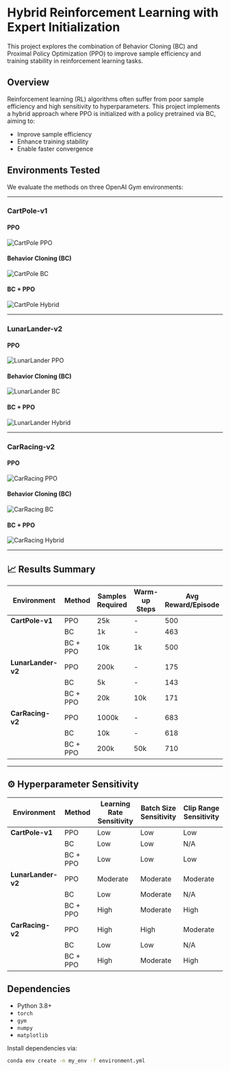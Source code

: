 # Hybrid Reinforcement Learning with Expert Initialization

This project explores the combination of Behavior Cloning (BC) and Proximal Policy Optimization (PPO) to improve sample efficiency and training stability in reinforcement learning tasks.

## Overview

Reinforcement learning (RL) algorithms often suffer from poor sample efficiency and high sensitivity to hyperparameters. This project implements a hybrid approach where PPO is initialized with a policy pretrained via BC, aiming to:

- Improve sample efficiency
- Enhance training stability
- Enable faster convergence

## Environments Tested

We evaluate the methods on three OpenAI Gym environments:

---

### CartPole-v1

#### PPO
![CartPole PPO](gifs/cartpole_ppo.gif)

#### Behavior Cloning (BC)
![CartPole BC](gifs/cartpole_bc.gif)

#### BC + PPO
![CartPole Hybrid](gifs/cartpole_hybrid.gif)

---

### LunarLander-v2

#### PPO
![LunarLander PPO](gifs/lunarlander_ppo.gif)

#### Behavior Cloning (BC)
![LunarLander BC](gifs/lunarlander_bc.gif)

#### BC + PPO
![LunarLander Hybrid](gifs/lunarlander_hybrid.gif)

---

### CarRacing-v2

#### PPO
![CarRacing PPO](gifs/carracing_ppo.gif)

#### Behavior Cloning (BC)
![CarRacing BC](gifs/carracing_bc.gif)

#### BC + PPO
![CarRacing Hybrid](gifs/carracing_hybrid.gif)

---

## 📈 Results Summary

| Environment       | Method     | Samples Required | Warm-up Steps | Avg Reward/Episode |
|------------------|------------|------------------|----------------|---------------------|
| **CartPole-v1**   | PPO        | 25k              | -              | 500                 |
|                  | BC         | 1k               | -              | 463                 |
|                  | BC + PPO   | 10k              | 1k             | 500                 |
| **LunarLander-v2**| PPO        | 200k             | -              | 175                 |
|                  | BC         | 5k               | -              | 143                 |
|                  | BC + PPO   | 20k              | 10k            | 171                 |
| **CarRacing-v2**  | PPO        | 1000k            | -              | 683                 |
|                  | BC         | 10k              | -              | 618                 |
|                  | BC + PPO   | 200k             | 50k            | 710                 |


---

## ⚙️ Hyperparameter Sensitivity

| Environment       | Method     | Learning Rate Sensitivity | Batch Size Sensitivity | Clip Range Sensitivity |
|------------------|------------|----------------------------|-------------------------|-------------------------|
| **CartPole-v1**   | PPO        | Low                        | Low                     | Low                     |
|                  | BC         | Low                        | Low                     | N/A                     |
|                  | BC + PPO   | Low                        | Low                     | Low                     |
| **LunarLander-v2**| PPO        | Moderate                   | Moderate                | Moderate                |
|                  | BC         | Low                        | Moderate                | N/A                     |
|                  | BC + PPO   | High                       | Moderate                | High                    |
| **CarRacing-v2**  | PPO        | High                       | High                    | Moderate                |
|                  | BC         | Low                        | Low                     | N/A                     |
|                  | BC + PPO   | High                       | Moderate                | High                    |

## Dependencies

- Python 3.8+
- `torch`
- `gym`
- `numpy`
- `matplotlib`

Install dependencies via:

```bash
conda env create -n my_env -f environment.yml
